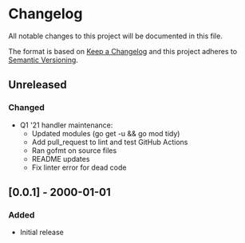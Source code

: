 # Changelog
All notable changes to this project will be documented in this file.

The format is based on [Keep a Changelog](http://keepachangelog.com/en/1.0.0/)
and this project adheres to [Semantic
Versioning](http://semver.org/spec/v2.0.0.html).

## Unreleased

### Changed
- Q1 '21 handler maintenance:
  - Updated modules (go get -u && go mod tidy)
  - Add pull_request to lint and test GitHub Actions
  - Ran gofmt on source files
  - README updates
  - Fix linter error for dead code

## [0.0.1] - 2000-01-01

### Added
- Initial release
